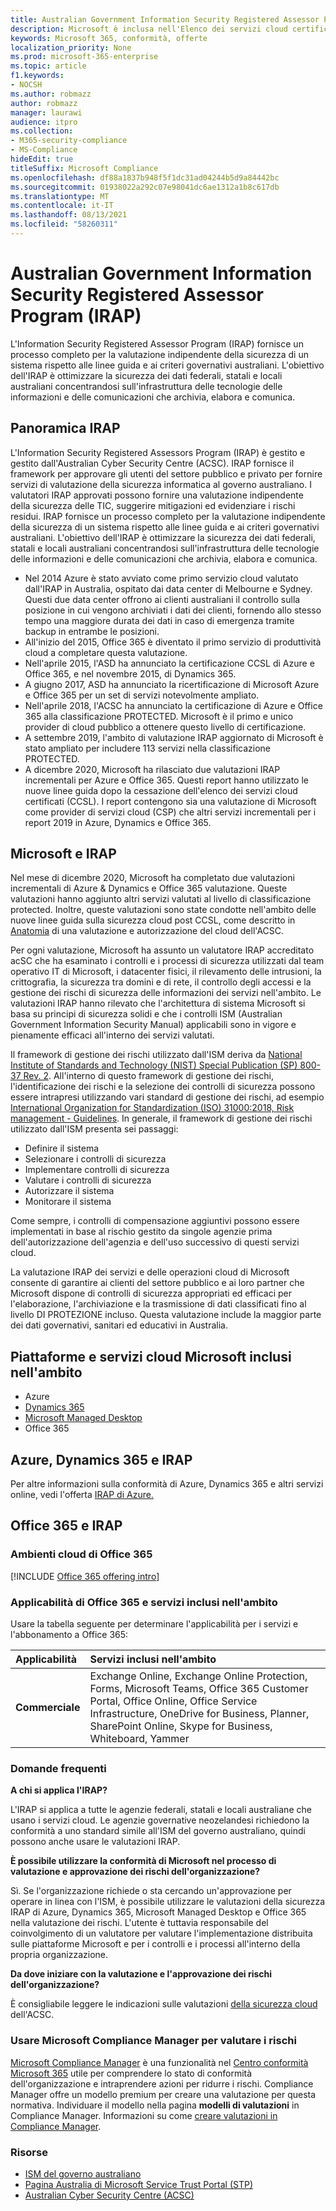 ```yaml
---
title: Australian Government Information Security Registered Assessor Program (IRAP)
description: Microsoft è inclusa nell'Elenco dei servizi cloud certificati australiani sia per gli indicatori di limitazione della diffusione non classificata (DLM) che per i dati PROTETTI in base a una valutazione e certificazione IRAP da parte dell'Australian Cyber Security Centre (ACSC).
keywords: Microsoft 365, conformità, offerte
localization_priority: None
ms.prod: microsoft-365-enterprise
ms.topic: article
f1.keywords:
- NOCSH
ms.author: robmazz
author: robmazz
manager: laurawi
audience: itpro
ms.collection:
- M365-security-compliance
- MS-Compliance
hideEdit: true
titleSuffix: Microsoft Compliance
ms.openlocfilehash: df88a1837b948f5f1dc31ad04244b5d9a84442bc
ms.sourcegitcommit: 01938022a292c07e98041dc6ae1312a1b8c617db
ms.translationtype: MT
ms.contentlocale: it-IT
ms.lasthandoff: 08/13/2021
ms.locfileid: "58260311"
---
```

# <a name="australian-government-information-security-registered-assessor-program-irap"></a>Australian Government Information Security Registered Assessor Program (IRAP)

L'Information Security Registered Assessor Program (IRAP) fornisce un processo completo per la valutazione indipendente della sicurezza di un sistema rispetto alle linee guida e ai criteri governativi australiani. L'obiettivo dell'IRAP è ottimizzare la sicurezza dei dati federali, statali e locali australiani concentrandosi sull'infrastruttura delle tecnologie delle informazioni e delle comunicazioni che archivia, elabora e comunica.

## <a name="irap-overview"></a>Panoramica IRAP

L'Information Security Registered Assessors Program (IRAP) è gestito e gestito dall'Australian Cyber Security Centre (ACSC). IRAP fornisce il framework per approvare gli utenti del settore pubblico e privato per fornire servizi di valutazione della sicurezza informatica al governo australiano. I valutatori IRAP approvati possono fornire una valutazione indipendente della sicurezza delle TIC, suggerire mitigazioni ed evidenziare i rischi residui. IRAP fornisce un processo completo per la valutazione indipendente della sicurezza di un sistema rispetto alle linee guida e ai criteri governativi australiani. L'obiettivo dell'IRAP è ottimizzare la sicurezza dei dati federali, statali e locali australiani concentrandosi sull'infrastruttura delle tecnologie delle informazioni e delle comunicazioni che archivia, elabora e comunica.

- Nel 2014 Azure è stato avviato come primo servizio cloud valutato dall'IRAP in Australia, ospitato dai data center di Melbourne e Sydney. Questi due data center offrono ai clienti australiani il controllo sulla posizione in cui vengono archiviati i dati dei clienti, fornendo allo stesso tempo una maggiore durata dei dati in caso di emergenza tramite backup in entrambe le posizioni.
- All'inizio del 2015, Office 365 è diventato il primo servizio di produttività cloud a completare questa valutazione.
- Nell'aprile 2015, l'ASD ha annunciato la certificazione CCSL di Azure e Office 365, e nel novembre 2015, di Dynamics 365.
- A giugno 2017, ASD ha annunciato la ricertificazione di Microsoft Azure e Office 365 per un set di servizi notevolmente ampliato.
- Nell'aprile 2018, l'ACSC ha annunciato la certificazione di Azure e Office 365 alla classificazione PROTECTED. Microsoft è il primo e unico provider di cloud pubblico a ottenere questo livello di certificazione.
- A settembre 2019, l'ambito di valutazione IRAP aggiornato di Microsoft è stato ampliato per includere 113 servizi nella classificazione PROTECTED.
- A dicembre 2020, Microsoft ha rilasciato due valutazioni IRAP incrementali per Azure e Office 365. Questi report hanno utilizzato le nuove linee guida dopo la cessazione dell'elenco dei servizi cloud certificati (CCSL). I report contengono sia una valutazione di Microsoft come provider di servizi cloud (CSP) che altri servizi incrementali per i report 2019 in Azure, Dynamics e Office 365.

## <a name="microsoft-and-irap"></a>Microsoft e IRAP

Nel mese di dicembre 2020, Microsoft ha completato due valutazioni incrementali di Azure & Dynamics e Office 365 valutazione. Queste valutazioni hanno aggiunto altri servizi valutati al livello di classificazione protected. Inoltre, queste valutazioni sono state condotte nell'ambito delle nuove linee guida sulla sicurezza cloud post CCSL, come descritto in [Anatomia](https://www.cyber.gov.au/acsc/government/cloud-security-guidance) di una valutazione e autorizzazione del cloud dell'ACSC.

Per ogni valutazione, Microsoft ha assunto un valutatore IRAP accreditato acSC che ha esaminato i controlli e i processi di sicurezza utilizzati dal team operativo IT di Microsoft, i datacenter fisici, il rilevamento delle intrusioni, la crittografia, la sicurezza tra domini e di rete, il controllo degli accessi e la gestione dei rischi di sicurezza delle informazioni dei servizi nell'ambito. Le valutazioni IRAP hanno rilevato che l'architettura di sistema Microsoft si basa su principi di sicurezza solidi e che i controlli ISM (Australian Government Information Security Manual) applicabili sono in vigore e pienamente efficaci all'interno dei servizi valutati.

Il framework di gestione dei rischi utilizzato dall'ISM deriva da [National Institute of Standards and Technology (NIST) Special Publication (SP) 800-37 Rev. 2](https://csrc.nist.gov/publications/detail/sp/800-37/rev-2/final). All'interno di questo framework di gestione dei rischi, l'identificazione dei rischi e la selezione dei controlli di sicurezza possono essere intrapresi utilizzando vari standard di gestione dei rischi, ad esempio [International Organization for Standardization (ISO) 31000:2018, Risk management - Guidelines](https://www.iso.org/standard/65694.html). In generale, il framework di gestione dei rischi utilizzato dall'ISM presenta sei passaggi:

- Definire il sistema
- Selezionare i controlli di sicurezza
- Implementare controlli di sicurezza
- Valutare i controlli di sicurezza
- Autorizzare il sistema
- Monitorare il sistema

Come sempre, i controlli di compensazione aggiuntivi possono essere implementati in base al rischio gestito da singole agenzie prima dell'autorizzazione dell'agenzia e dell'uso successivo di questi servizi cloud.

La valutazione IRAP dei servizi e delle operazioni cloud di Microsoft consente di garantire ai clienti del settore pubblico e ai loro partner che Microsoft dispone di controlli di sicurezza appropriati ed efficaci per l'elaborazione, l'archiviazione e la trasmissione di dati classificati fino al livello DI PROTEZIONE incluso. Questa valutazione include la maggior parte dei dati governativi, sanitari ed educativi in Australia.

## <a name="microsoft-in-scope-cloud-platforms--services"></a>Piattaforme e servizi cloud Microsoft inclusi nell'ambito

- Azure
- [Dynamics 365](https://aka.ms/d365-compliance-list)
- [Microsoft Managed Desktop](/microsoft-365/managed-desktop/intro/compliance)
- Office 365

## <a name="azure-dynamics-365-and-irap"></a>Azure, Dynamics 365 e IRAP

Per altre informazioni sulla conformità di Azure, Dynamics 365 e altri servizi online, vedi l'offerta [IRAP di Azure.](/azure/compliance/offerings/offering-australia-irap)

## <a name="office-365-and-irap"></a>Office 365 e IRAP

### <a name="office-365-cloud-environments"></a>Ambienti cloud di Office 365

[!INCLUDE [Office 365 offering intro](../includes/o365-offering-introduction.md)]

### <a name="office-365-applicability-and-in-scope-services"></a>Applicabilità di Office 365 e servizi inclusi nell'ambito

Usare la tabella seguente per determinare l'applicabilità per i servizi e l'abbonamento a Office 365:

| **Applicabilità** | **Servizi inclusi nell'ambito** |
|:------------------|:----------------------|
| **Commerciale** | Exchange Online, Exchange Online Protection, Forms, Microsoft Teams, Office 365 Customer Portal, Office Online, Office Service Infrastructure, OneDrive for Business, Planner, SharePoint Online, Skype for Business, Whiteboard, Yammer |

### <a name="frequently-asked-questions"></a>Domande frequenti

**A chi si applica l'IRAP?**

L'IRAP si applica a tutte le agenzie federali, statali e locali australiane che usano i servizi cloud. Le agenzie governative neozelandesi richiedono la conformità a uno standard simile all'ISM del governo australiano, quindi possono anche usare le valutazioni IRAP.

**È possibile utilizzare la conformità di Microsoft nel processo di valutazione e approvazione dei rischi dell'organizzazione?**

Sì. Se l'organizzazione richiede o sta cercando un'approvazione per operare in linea con l'ISM, è possibile utilizzare le valutazioni della sicurezza IRAP di Azure, Dynamics 365, Microsoft Managed Desktop e Office 365 nella valutazione dei rischi. L'utente è tuttavia responsabile del coinvolgimento di un valutatore per valutare l'implementazione distribuita sulle piattaforme Microsoft e per i controlli e i processi all'interno della propria organizzazione.

**Da dove iniziare con la valutazione e l'approvazione dei rischi dell'organizzazione?**

È consigliabile leggere le indicazioni sulle valutazioni [della sicurezza cloud](https://www.cyber.gov.au/acsc/government/cloud-security-guidance) dell'ACSC.

### <a name="use-microsoft-compliance-manager-to-assess-your-risk"></a>Usare Microsoft Compliance Manager per valutare i rischi

[Microsoft Compliance Manager](/microsoft-365/compliance/compliance-manager) è una funzionalità nel [Centro conformità Microsoft 365](/microsoft-365/compliance/microsoft-365-compliance-center) utile per comprendere lo stato di conformità dell'organizzazione e intraprendere azioni per ridurre i rischi. Compliance Manager offre un modello premium per creare una valutazione per questa normativa. Individuare il modello nella pagina **modelli di valutazioni** in Compliance Manager. Informazioni su come [creare valutazioni in Compliance Manager](/microsoft-365/compliance/compliance-manager-assessments).

### <a name="resources"></a>Risorse

- [ISM del governo australiano](https://acsc.gov.au/infosec/ism/index.htm)
- [Pagina Australia di Microsoft Service Trust Portal (STP)](https://aka.ms/au-irap)
- [Australian Cyber Security Centre (ACSC)](https://www.cyber.gov.au)
